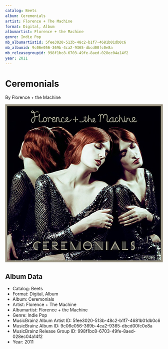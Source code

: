 ```yaml
---
catalog: Beets
album: Ceremonials
artist: Florence + The Machine
format: Digital, Album
albumartist: Florence + the Machine
genre: Indie Pop
mb_albumartistid: 5fee3020-513b-48c2-b1f7-4681b01db0c6
mb_albumid: 9c06e056-369b-4ca2-9365-dbcd00fc0e8a
mb_releasegroupid: 998f1bc8-6703-49fe-8aed-028ec04a14f2
year: 2011
---
```


# Ceremonials

By Florence + the Machine

![](../../assets/beetscovers/Florence_+_The_Machine-Ceremonials.jpg)

## Album Data

- Catalog: Beets
- Format: Digital, Album
- Album: Ceremonials
- Artist: Florence + The Machine
- Albumartist: Florence + the Machine
- Genre: Indie Pop
- MusicBrainz Album Artist ID: 5fee3020-513b-48c2-b1f7-4681b01db0c6
- MusicBrainz Album ID: 9c06e056-369b-4ca2-9365-dbcd00fc0e8a
- MusicBrainz Release Group ID: 998f1bc8-6703-49fe-8aed-028ec04a14f2
- Year: 2011

